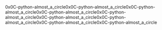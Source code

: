 0x0C-python-almost_a_circle0x0C-python-almost_a_circle0x0C-python-almost_a_circle0x0C-python-almost_a_circle0x0C-python-almost_a_circle0x0C-python-almost_a_circle0x0C-python-almost_a_circle0x0C-python-almost_a_circle0x0C-python-almost_a_circle
